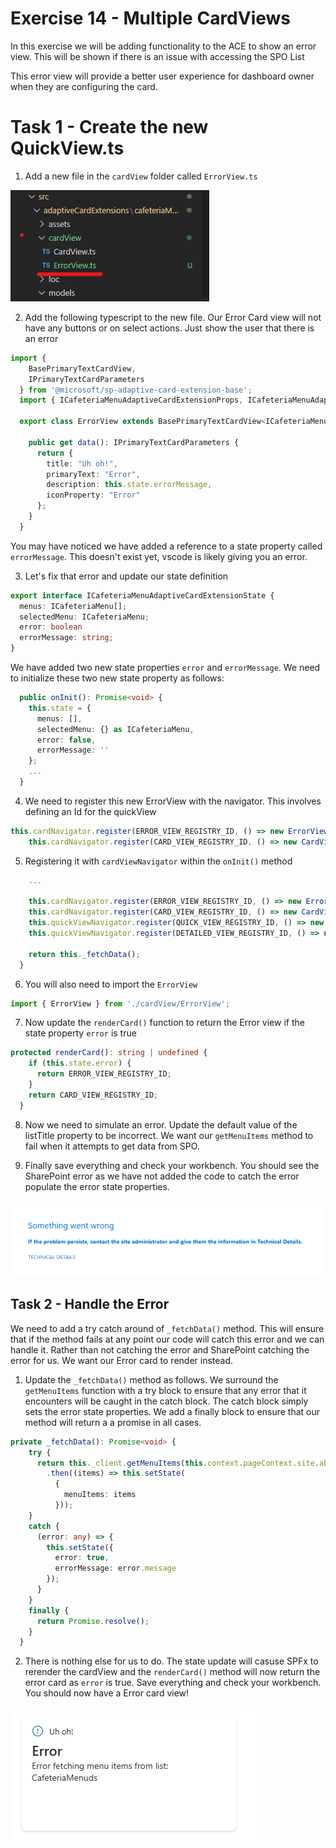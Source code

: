 # Exercise 14 - Multiple CardViews

In this exercise we will be adding functionality to the ACE to show an error view. This will be shown if there is an issue with accessing the SPO List

This error view will provide a better user experience for dashboard owner when they are configuring the card.

# Task 1 - Create the new QuickView.ts

1. Add a new file in the `cardView` folder called `ErrorView.ts`

![ErrorView.ts](../../Assets/ErrorView.png)

2. Add the following typescript to the new file. Our Error Card view will not have any buttons or on select actions. Just show the user that there is an error

```typescript
import {
    BasePrimaryTextCardView,
    IPrimaryTextCardParameters
  } from '@microsoft/sp-adaptive-card-extension-base';
  import { ICafeteriaMenuAdaptiveCardExtensionProps, ICafeteriaMenuAdaptiveCardExtensionState } from '../CafeteriaMenuAdaptiveCardExtension';
  
  export class ErrorView extends BasePrimaryTextCardView<ICafeteriaMenuAdaptiveCardExtensionProps, ICafeteriaMenuAdaptiveCardExtensionState> {
  
    public get data(): IPrimaryTextCardParameters {
      return {
        title: "Uh oh!",
        primaryText: "Error",
        description: this.state.errorMessage,
        iconProperty: "Error"
      };
    }
  }
```
You may have noticed we have added a reference to a state property called `errorMessage`. This doesn't exist yet, vscode is likely giving you an error.

3. Let's fix that error and update our state definition

```typescript
export interface ICafeteriaMenuAdaptiveCardExtensionState {
  menus: ICafeteriaMenu[];
  selectedMenu: ICafeteriaMenu;
  error: boolean
  errorMessage: string;
}
```

We have added two new state properties `error` and `errorMessage`. We need to initialize these two new state property as follows:

```typescript
  public onInit(): Promise<void> {
    this.state = {
      menus: [],
      selectedMenu: {} as ICafeteriaMenu,
      error: false,
      errorMessage: ''
    };
    ...
  }
```

4. We need to register this new ErrorView with the navigator. This involves defining an Id for the quickView

```typescript
this.cardNavigator.register(ERROR_VIEW_REGISTRY_ID, () => new ErrorView());
    this.cardNavigator.register(CARD_VIEW_REGISTRY_ID, () => new CardView());
```

5. Registering it with `cardViewNavigator` within the `onInit()` method

```typescript
    ...

    this.cardNavigator.register(ERROR_VIEW_REGISTRY_ID, () => new ErrorView());
    this.cardNavigator.register(CARD_VIEW_REGISTRY_ID, () => new CardView());
    this.quickViewNavigator.register(QUICK_VIEW_REGISTRY_ID, () => new QuickView());
    this.quickViewNavigator.register(DETAILED_VIEW_REGISTRY_ID, () => new DetailedView());

    return this._fetchData();
  }
```

6. You will also need to import the `ErrorView`

```typescript
import { ErrorView } from './cardView/ErrorView';
```

7. Now update the `renderCard()` function to return the Error view if the state property `error` is true

```typescript
protected renderCard(): string | undefined {
    if (this.state.error) {
      return ERROR_VIEW_REGISTRY_ID;
    }
    return CARD_VIEW_REGISTRY_ID;
  }
```

8. Now we need to simulate an error. Update the default value of the listTitle property to be incorrect. We want our `getMenuItems` method to fail when it attempts to get data from SPO. 

9. Finally save everything and check your workbench. You should see the SharePoint error as we have not added the code to catch the error populate the error state properties.

![No Error Card](../../Assets/SPOCardError.png)

## Task 2 - Handle the Error

We need to add a try catch around of `_fetchData()` method. This will ensure that if the method fails at any point our code will catch this error and we can handle it. Rather than not catching the error and SharePoint catching the error for us. We want our Error card to render instead.

1. Update the `_fetchData()` method as follows. We surround the `getMenuItems` function with a try block to ensure that any error that it encounters will be caught in the catch block. The catch block simply sets the error state properties. We add a finally block to ensure that our method will return a a promise in all cases.

```typescript
private _fetchData(): Promise<void> {
    try {
      return this._client.getMenuItems(this.context.pageContext.site.absoluteUrl, this.properties.listTitle)
        .then((items) => this.setState(
          {
            menuItems: items
          }));
    }
    catch {
      (error: any) => {
        this.setState({
          error: true,
          errorMessage: error.message
        });
      }
    }
    finally {
      return Promise.resolve();
    }
  }
```

2. There is nothing else for us to do. The state update will casuse SPFx to rerender the cardView and the `renderCard()` method will now return the error card as `error` is true. Save everything and check your workbench. You should now have a Error card view!

![Error Card View shown](../../Assets/ErrorCardViewWorkbench.png)